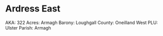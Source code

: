 # Ardress East

AKA: 322
Acres: Armagh
Barony: Loughgall
County: Oneilland West
PLU: Ulster
Parish: Armagh